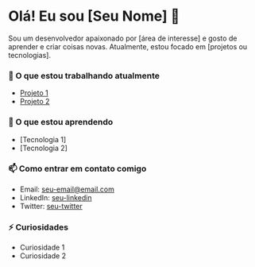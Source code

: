 # Olá! Eu sou [Seu Nome] 👋

Sou um desenvolvedor apaixonado por [área de interesse] e gosto de aprender e criar coisas novas. Atualmente, estou focado em [projetos ou tecnologias].

### 🔭 O que estou trabalhando atualmente
- [Projeto 1](link-para-o-projeto)
- [Projeto 2](link-para-o-projeto)

### 🌱 O que estou aprendendo
- [Tecnologia 1]
- [Tecnologia 2]

### 📫 Como entrar em contato comigo
- Email: [seu-email@email.com](mailto:seu-email@email.com)
- LinkedIn: [seu-linkedin](link-para-linkedin)
- Twitter: [seu-twitter](link-para-twitter)

### ⚡ Curiosidades
- Curiosidade 1
- Curiosidade 2
